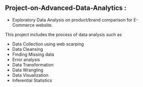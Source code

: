 ## Project-on-Advanced-Data-Analytics :
* Exploratory Data Analysis on product/brand comparison for E-Commerce website.

This project includes the process of data analysis such as
* Data Collection using web scarping
* Data Cleansing
* Finding Missing data
* Error analysis
* Data Transformation
* Data Wrangling
* Data Visualization
* Inferential Statistics
